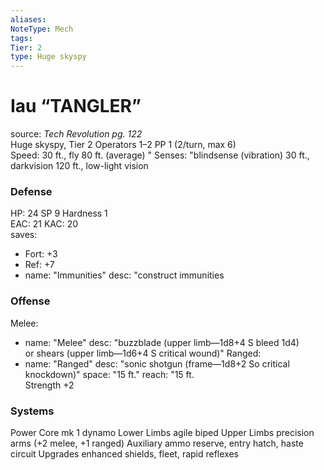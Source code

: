 ```yaml
---
aliases: 
NoteType: Mech
tags: 
Tier: 2
type: Huge skyspy
---
```


# Iau “TANGLER”

source:  _Tech Revolution pg. 122_  
Huge skyspy, Tier 2 
Operators 1–2
PP 1 (2/turn, max 6)  
Speed: 30 ft., fly 80 ft. (average)
 "
Senses: "blindsense (vibration) 30 ft., darkvision 120 ft., low-light vision

### Defense

HP: 24
SP 9
Hardness 1  
EAC: 21
KAC: 20  
saves:
  - Fort: +3
  - Ref: +7  
  - name: "Immunities"
    desc: "construct immunities

### Offense

Melee:
  - name: "Melee"
    desc: "buzzblade (upper limb—1d8+4 S
bleed 1d4)  
or shears (upper limb—1d6+4 S
critical wound)"
Ranged:
  - name: "Ranged"
    desc: "sonic shotgun (frame—1d8+2 So
critical knockdown)"
space: "15 ft."
reach: "15 ft.  
Strength +2

### Systems

Power Core mk 1 dynamo
Lower Limbs agile biped
Upper Limbs precision arms (+2 melee, +1 ranged)
Auxiliary ammo reserve, entry hatch, haste circuit
Upgrades enhanced shields, fleet, rapid reflexes
